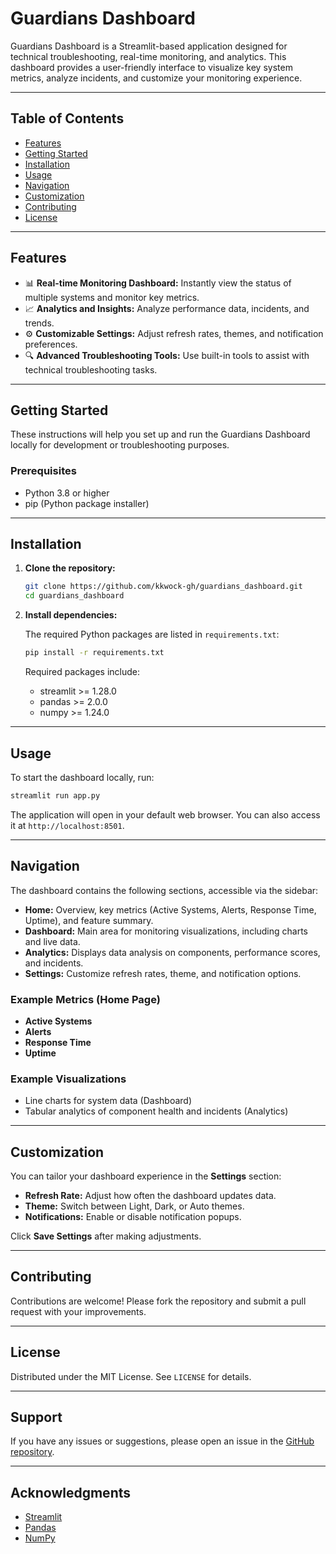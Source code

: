 # Guardians Dashboard

Guardians Dashboard is a Streamlit-based application designed for technical troubleshooting, real-time monitoring, and analytics. This dashboard provides a user-friendly interface to visualize key system metrics, analyze incidents, and customize your monitoring experience.

---

## Table of Contents

- [Features](#features)
- [Getting Started](#getting-started)
- [Installation](#installation)
- [Usage](#usage)
- [Navigation](#navigation)
- [Customization](#customization)
- [Contributing](#contributing)
- [License](#license)

---

## Features

- 📊 **Real-time Monitoring Dashboard:** Instantly view the status of multiple systems and monitor key metrics.
- 📈 **Analytics and Insights:** Analyze performance data, incidents, and trends.
- ⚙️ **Customizable Settings:** Adjust refresh rates, themes, and notification preferences.
- 🔍 **Advanced Troubleshooting Tools:** Use built-in tools to assist with technical troubleshooting tasks.

---

## Getting Started

These instructions will help you set up and run the Guardians Dashboard locally for development or troubleshooting purposes.

### Prerequisites

- Python 3.8 or higher
- pip (Python package installer)

---

## Installation

1. **Clone the repository:**

    ```bash
    git clone https://github.com/kkwock-gh/guardians_dashboard.git
    cd guardians_dashboard
    ```

2. **Install dependencies:**

    The required Python packages are listed in `requirements.txt`:

    ```bash
    pip install -r requirements.txt
    ```

    Required packages include:
    - streamlit >= 1.28.0
    - pandas >= 2.0.0
    - numpy >= 1.24.0

---

## Usage

To start the dashboard locally, run:

```bash
streamlit run app.py
```

The application will open in your default web browser. You can also access it at `http://localhost:8501`.

---

## Navigation

The dashboard contains the following sections, accessible via the sidebar:

- **Home:** Overview, key metrics (Active Systems, Alerts, Response Time, Uptime), and feature summary.
- **Dashboard:** Main area for monitoring visualizations, including charts and live data.
- **Analytics:** Displays data analysis on components, performance scores, and incidents.
- **Settings:** Customize refresh rates, theme, and notification options.

### Example Metrics (Home Page)

- **Active Systems**
- **Alerts**
- **Response Time**
- **Uptime**

### Example Visualizations

- Line charts for system data (Dashboard)
- Tabular analytics of component health and incidents (Analytics)

---

## Customization

You can tailor your dashboard experience in the **Settings** section:

- **Refresh Rate:** Adjust how often the dashboard updates data.
- **Theme:** Switch between Light, Dark, or Auto themes.
- **Notifications:** Enable or disable notification popups.

Click **Save Settings** after making adjustments.

---

## Contributing

Contributions are welcome! Please fork the repository and submit a pull request with your improvements.

---

## License

Distributed under the MIT License. See `LICENSE` for details.

---

## Support

If you have any issues or suggestions, please open an issue in the [GitHub repository](https://github.com/kkwock-gh/guardians_dashboard/issues).

---

## Acknowledgments

- [Streamlit](https://streamlit.io/)
- [Pandas](https://pandas.pydata.org/)
- [NumPy](https://numpy.org/)
